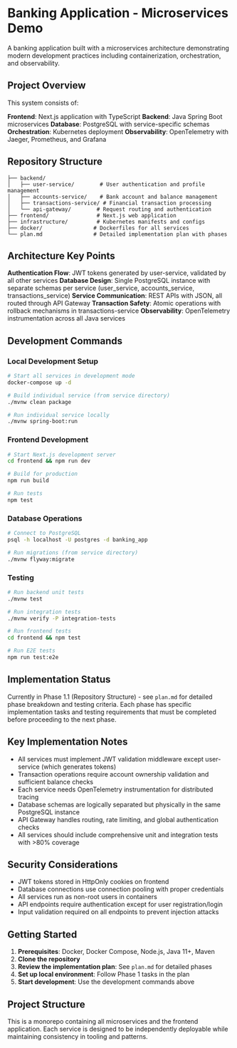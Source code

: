 # Banking Application - Microservices Demo

A banking application built with a microservices architecture demonstrating modern development practices including containerization, orchestration, and observability.

## Project Overview

This system consists of:

**Frontend**: Next.js application with TypeScript
**Backend**: Java Spring Boot microservices
**Database**: PostgreSQL with service-specific schemas
**Orchestration**: Kubernetes deployment
**Observability**: OpenTelemetry with Jaeger, Prometheus, and Grafana

## Repository Structure

```
├── backend/
│   ├── user-service/        # User authentication and profile management
│   ├── accounts-service/    # Bank account and balance management
│   ├── transactions-service/ # Financial transaction processing
│   └── api-gateway/        # Request routing and authentication
├── frontend/               # Next.js web application
├── infrastructure/         # Kubernetes manifests and configs
├── docker/                # Dockerfiles for all services
└── plan.md                # Detailed implementation plan with phases
```

## Architecture Key Points

**Authentication Flow**: JWT tokens generated by user-service, validated by all other services
**Database Design**: Single PostgreSQL instance with separate schemas per service (user_service, accounts_service, transactions_service)
**Service Communication**: REST APIs with JSON, all routed through API Gateway
**Transaction Safety**: Atomic operations with rollback mechanisms in transactions-service
**Observability**: OpenTelemetry instrumentation across all Java services

## Development Commands

### Local Development Setup
```bash
# Start all services in development mode
docker-compose up -d

# Build individual service (from service directory)
./mvnw clean package

# Run individual service locally
./mvnw spring-boot:run
```

### Frontend Development
```bash
# Start Next.js development server
cd frontend && npm run dev

# Build for production
npm run build

# Run tests
npm test
```

### Database Operations
```bash
# Connect to PostgreSQL
psql -h localhost -U postgres -d banking_app

# Run migrations (from service directory)
./mvnw flyway:migrate
```

### Testing
```bash
# Run backend unit tests
./mvnw test

# Run integration tests
./mvnw verify -P integration-tests

# Run frontend tests
cd frontend && npm test

# Run E2E tests
npm run test:e2e
```

## Implementation Status

Currently in Phase 1.1 (Repository Structure) - see `plan.md` for detailed phase breakdown and testing criteria. Each phase has specific implementation tasks and testing requirements that must be completed before proceeding to the next phase.

## Key Implementation Notes

- All services must implement JWT validation middleware except user-service (which generates tokens)
- Transaction operations require account ownership validation and sufficient balance checks
- Each service needs OpenTelemetry instrumentation for distributed tracing
- Database schemas are logically separated but physically in the same PostgreSQL instance
- API Gateway handles routing, rate limiting, and global authentication checks
- All services should include comprehensive unit and integration tests with >80% coverage

## Security Considerations

- JWT tokens stored in HttpOnly cookies on frontend
- Database connections use connection pooling with proper credentials
- All services run as non-root users in containers
- API endpoints require authentication except for user registration/login
- Input validation required on all endpoints to prevent injection attacks

## Getting Started

1. **Prerequisites**: Docker, Docker Compose, Node.js, Java 11+, Maven
2. **Clone the repository**
3. **Review the implementation plan**: See `plan.md` for detailed phases
4. **Set up local environment**: Follow Phase 1 tasks in the plan
5. **Start development**: Use the development commands above

## Project Structure

This is a monorepo containing all microservices and the frontend application. Each service is designed to be independently deployable while maintaining consistency in tooling and patterns.